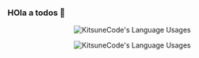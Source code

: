 ### HOla a todos 👋

<p align="center">
  <img align="center" src="https://github-readme-stats.vercel.app/api?username=KitsuneCode&show_icons=1&count_private=1&include_all_commits=1&cache_seconds=1800&bg_color=30,e96443,904e95&title_color=fff&text_color=fff&icon_color=fff" alt="KitsuneCode's Language Usages">
</p>
<p align="center">
  <img align="center" src="https://github-readme-stats.vercel.app/api/top-langs/?username=KitsuneCode&hide=css,html&card_width=495&bg_color=30,e96443,904e95&title_color=fff&text_color=fff" alt="KitsuneCode's Language Usages">
</p>

<!--
**KitsuneCode/KitsuneCode** is a ✨ _special_ ✨ repository because its `README.md` (this file) appears on your GitHub profile.

Here are some ideas to get you started:

- 🔭 I’m currently working on ...
- 🌱 I’m currently learning ...
- 👯 I’m looking to collaborate on ...
- 🤔 I’m looking for help with ...
- 💬 Ask me about ...
- 📫 How to reach me: ...
- 😄 Pronouns: ...
- ⚡ Fun fact: ...
-->
